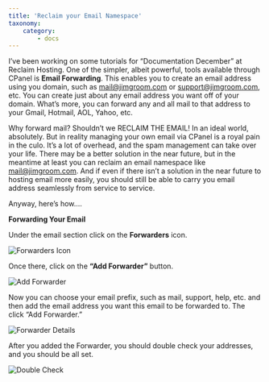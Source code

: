 ```yaml
---
title: 'Reclaim your Email Namespace'
taxonomy:
    category:
        - docs
---
```


I’ve been working on some tutorials for “Documentation December” at Reclaim Hosting. One of the simpler, albeit powerful, tools available through CPanel is **Email Forwarding**. This enables you to create an email address using you domain, such as mail@jimgroom.com or support@jimgroom.com, etc. You can create just about any email address you want off of your domain. What’s more, you can forward any and all mail to that address to your Gmail, Hotmail, AOL, Yahoo, etc.

Why forward mail? Shouldn’t we RECLAIM THE EMAIL!  In an ideal world, absolutely. But in reality managing your own email via CPanel is a royal pain in the culo. It’s a lot of overhead, and the spam management can take over your life. There may be a better solution in the near future, but in the meantime at least you can reclaim an email namespace like mail@jimgroom.com. And if even if there isn’t a solution in the near future to hosting email more easily, you should still be able to carry you email address seamlessly from service to service.

Anyway, here’s how….

**Forwarding Your Email**

Under the email section click on the **Forwarders** icon.

![Forwarders Icon](http://imgur.com/zpLF7Fr.png)

Once there, click on the **“Add Forwarder”** button.

![Add Forwarder](http://imgur.com/qjNOyWA.png)

Now you can choose your email prefix, such as mail, support, help, etc. and then add the email address you want this email to be forwarded to. The click “Add Forwarder.”

![Forwarder Details](http://imgur.com/t8HLRTt.png)

After you added the Forwarder, you should double check your addresses, and you should be all set.

![Double Check](http://imgur.com/MXwoEQA.png)